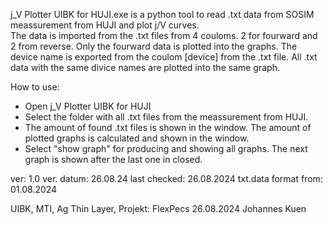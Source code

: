j_V Plotter UIBK for HUJI.exe is a python tool to read .txt data from SOSIM meassurement from HUJI and plot j/V curves.  
The data is imported from the .txt files from 4 couloms. 2 for fourward and 2 from reverse. Only the fourward data is plotted into the graphs.
The device name is exported from the coulom [device] from the .txt file. All .txt data with the same divice names are plotted into the same graph.

How to use:
- Open j_V Plotter UIBK for HUJI
- Select the folder with all .txt files from the meassurement from HUJI.
- The amount of found .txt files is shown in the window. The amount of plotted graphs is calculated and shown in the window.
- Select "show graph" for producing and showing all graphs. The next graph is shown after the last one in closed. 
 

ver: 1.0
ver. datum: 26.08.24
last checked: 26.08.2024
txt.data format from: 01.08.2024


UIBK, MTI, Ag Thin Layer, Projekt: FlexPecs 26.08.2024 Johannes Kuen 
